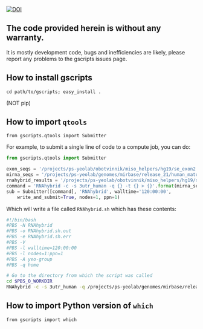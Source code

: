 [![DOI](https://zenodo.org/badge/6604/YeoLab/gscripts.png)](http://dx.doi.org/10.5281/zenodo.12229)
## The code provided herein is without any warranty. 

It is mostly development code, bugs and inefficiencies are likely, please report any problems to the gscripts issues page.

## How to install gscripts

```
cd path/to/gscripts; easy_install . 
```
(NOT pip)

## How to import `qtools`

```
from gscripts.qtools import Submitter
```

For example, to submit a single line of code to a compute job, you can do:

```python
from gscripts.qtools import Submitter

exon_seqs = '/projects/ps-yeolab/obotvinnik/miso_helpers/hg19/se_exon2.fasta'
mirna_seqs = '/projects/ps-yeolab/genomes/mirbase/release_21/human_mature_17bp.fa'
rnahybrid_results = '/projects/ps-yeolab/obotvinnik/miso_helpers/hg19/se_exon2_RNAhybrid_mirbase_human_mature_17bp.txt'
command = 'RNAhybrid -c -s 3utr_human -q {} -t {} > {}'.format(mirna_seqs, exon_seqs, rnahybrid_results)
sub = Submitter([command], 'RNAhybrid', walltime='120:00:00', 
    write_and_submit=True, nodes=1, ppn=1)
```

Which will write a file called `RNAhybrid.sh` which has these contents:

```bash
#!/bin/bash
#PBS -N RNAhybrid
#PBS -o RNAhybrid.sh.out
#PBS -e RNAhybrid.sh.err
#PBS -V
#PBS -l walltime=120:00:00
#PBS -l nodes=1:ppn=1
#PBS -A yeo-group
#PBS -q home

# Go to the directory from which the script was called
cd $PBS_O_WORKDIR
RNAhybrid -c -s 3utr_human -q /projects/ps-yeolab/genomes/mirbase/release_21/human_mature_17bp.fa -t /projects/ps-yeolab/obotvinnik/miso_helpers/hg19/se_exon2.fasta > /projects/ps-yeolab/obotvinnik/miso_helpers/hg19/se_exon2_RNAhybrid_mirbase_human_mature_17bp.txt
```

## How to import Python version of `which`

```
from gscripts import which
```
